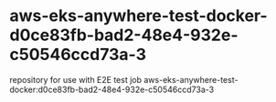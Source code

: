 # aws-eks-anywhere-test-docker-d0ce83fb-bad2-48e4-932e-c50546ccd73a-3
repository for use with E2E test job aws-eks-anywhere-test-docker:d0ce83fb-bad2-48e4-932e-c50546ccd73a-3
